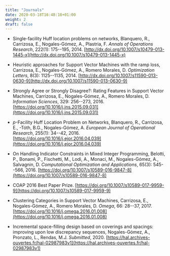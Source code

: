 ```yaml
---
title: "Journals"
date: 2020-03-18T16:48:18+01:00
weight: 2
draft: false
---
```





* Single-facility Huff location problems on networks, Blanquero, R., Carrizosa, E., Nogales-Gómez, A., Plastria, F. _Annals of Operations Research_, 222(1): 175--195, 2014. 
[http://dx.doi.org/10.1007/s10479-013-1445-x](http://dx.doi.org/10.1007/s10479-013-1445-x)

* Heuristic approaches for Support Vector Machines with the ramp loss, Carrizosa, E., Nogales-Gómez, A., Romero Morales, D. _Optimization Letters_, 8(3): 1125--1135, 2014. 
[http://dx.doi.org/10.1007/s11590-013-0630-9](http://dx.doi.org/10.1007/s11590-013-0630-9)

* Strongly Agree or Strongly Disagree?: Rating Features in Support Vector Machines, Carrizosa, E., Nogales-Gómez, A., Romero Morales, D. _Information Sciences_, 329: 256--273, 2016. 
[https://doi.org/10.1016/j.ins.2015.09.031](https://doi.org/10.1016/j.ins.2015.09.031)

* _p_-Facility Huff Location Problem on Networks, Blanquero, R., Carrizosa, E., -Tóth, B.G., Nogales-Gómez, A. _European Journal of Operational Research_, 255(1): 34--42, 2016. 
[https://doi.org/10.1016/j.ejor.2016.04.039](https://doi.org/10.1016/j.ejor.2016.04.039)

* On Handling Indicator Constraints in Mixed Integer Programming, Belotti, P., Bonami, P., Fischetti, M., Lodi, A., Monaci, M., Nogales-Gómez, A., Salvagnin, D. _Computational Optimization and Applications_, 65(3): 545--566, 2016.
[https://doi.org/10.1007/s10589-016-9847-8](https://doi.org/10.1007/s10589-016-9847-8)

* COAP 2016 Best Paper Prize.
[https://doi.org/10.1007/s10589-017-9959-9](https://doi.org/10.1007/s10589-017-9959-9)

* Clustering Categories in Support Vector Machines, Carrizosa, E., Nogales-Gómez, A., Romero Morales, D. _Omega_, 66: 28--37, 2017. 
[https://doi.org/10.1016/j.omega.2016.01.008](https://doi.org/10.1016/j.omega.2016.01.008)

* Incremental space-filling design based on coverings and spacings: improving upon low discrepancy sequences, Nogales-Gómez, A., Pronzato, L., Rendas, M.J. _Submitted_, 2020. 
[https://hal.archives-ouvertes.fr/hal-02987983v1](https://hal.archives-ouvertes.fr/hal-02987983v1)




